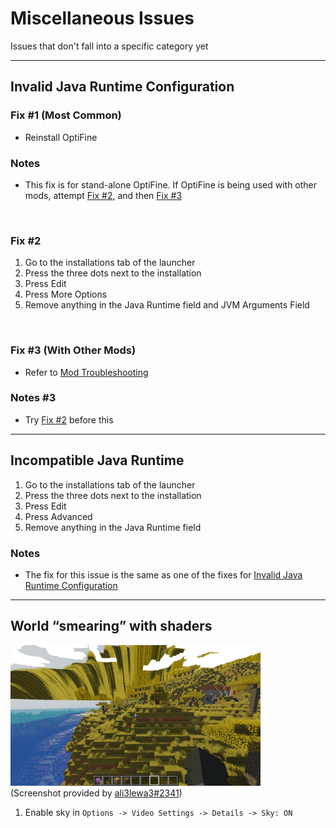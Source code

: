 # Miscellaneous Issues 
Issues that don't fall into a specific category yet

<hr>

## Invalid Java Runtime Configuration
### Fix #1 (Most Common)
- Reinstall OptiFine

### Notes
- This fix is for stand-alone OptiFine. If OptiFine is being used with other mods, attempt [Fix #2](#fix-2), and then [Fix #3](#fix-3)

<br>

### Fix #2
1. Go to the installations tab of the launcher
2. Press the three dots next to the installation 
3. Press Edit
4. Press More Options
5. Remove anything in the Java Runtime field and JVM Arguments Field

<br>

### Fix #3 (With Other Mods)
- Refer to [Mod Troubleshooting](/UseAsAMod.md#Troubleshooting)

### Notes #3
- Try [Fix #2](#fix-2) before this

<hr>

## Incompatible Java Runtime
1. Go to the installations tab of the launcher
2. Press the three dots next to the installation 
3. Press Edit
4. Press Advanced
5. Remove anything in the Java Runtime field

### Notes 
- The fix for this issue is the same as one of the fixes for [Invalid Java Runtime Configuration](#Invalid-Java-Runtime-Configuration)

<hr>

## World “smearing” with shaders 
<img src="/images/Smearing.png" alt="World Smearing Screenshot" width="400"> <br>
(Screenshot provided by [ali3lewa3#2341](http://discordapp.com/users/356738342609747969))
1. Enable sky in `Options -> Video Settings -> Details -> Sky: ON`
